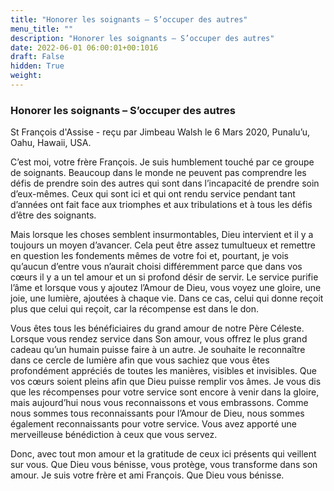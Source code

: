```yaml
---
title: "Honorer les soignants – S’occuper des autres"
menu_title: ""
description: "Honorer les soignants – S’occuper des autres"
date: 2022-06-01 06:00:01+00:1016
draft: False
hidden: True
weight:
---
```

### Honorer les soignants – S’occuper des autres

St François d'Assise - reçu par Jimbeau Walsh le 6 Mars 2020, Punalu’u, Oahu, Hawaii, USA.

C’est moi, votre frère François. Je suis humblement touché par ce groupe de soignants. Beaucoup dans le monde ne peuvent pas comprendre les défis de prendre soin des autres qui sont dans l’incapacité de prendre soin d’eux-mêmes. Ceux qui sont ici et qui ont rendu service pendant tant d’années ont fait face aux triomphes et aux tribulations et à tous les défis d’être des soignants.

Mais lorsque les choses semblent insurmontables, Dieu intervient et il y a toujours un moyen d’avancer. Cela peut être assez tumultueux et remettre en question les fondements mêmes de votre foi et, pourtant, je vois qu’aucun d’entre vous n’aurait choisi différemment parce que dans vos cœurs il y a un tel amour et un si profond désir de servir. Le service purifie l’âme et lorsque vous y ajoutez l’Amour de Dieu, vous voyez une gloire, une joie, une lumière, ajoutées à chaque vie. Dans ce cas, celui qui donne reçoit plus que celui qui reçoit, car la récompense est dans le don.

Vous êtes tous les bénéficiaires du grand amour de notre Père Céleste. Lorsque vous rendez service dans Son amour, vous offrez le plus grand cadeau qu’un humain puisse faire à un autre. Je souhaite le reconnaître dans ce cercle de lumière afin que vous sachiez que vous êtes profondément appréciés de toutes les manières, visibles et invisibles. Que vos cœurs soient pleins afin que Dieu puisse remplir vos âmes. Je vous dis que les récompenses pour votre service sont encore à venir dans la gloire, mais aujourd’hui nous vous reconnaissons et vous embrassons. Comme nous sommes tous reconnaissants pour l’Amour de Dieu, nous sommes également reconnaissants pour votre service. Vous avez apporté une merveilleuse bénédiction à ceux que vous servez.

Donc, avec tout mon amour et la gratitude de ceux ici présents qui veillent sur vous. Que Dieu vous bénisse, vous protège, vous transforme dans son amour. Je suis votre frère et ami François. Que Dieu vous bénisse.
